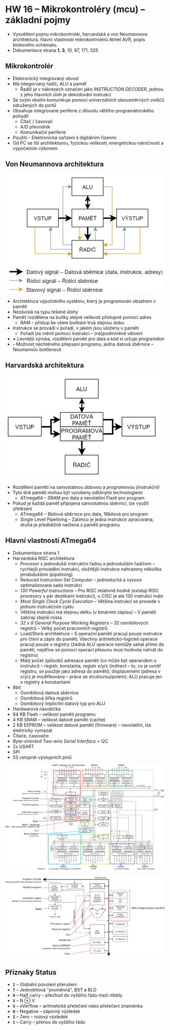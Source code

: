 # HW 16 – Mikrokontroléry (mcu) – základní pojmy

* Vysvětlení pojmu mikrokontrolér, harvardská a von Neumannova architektura, hlavní vlastnosti mikrokontrolérů Atmel AVR, popis blokového schématu.
* Dokumentace strana __1__, __3__, 10, 67, 171, 325

## Mikrokontrolér

* Elektronický integrovaný obvod
* Má integorvaný řadič, ALU a paměť
  * Řadič je v nákresech označen jako _INSTRUCTION DECODER_, jednou z jeho hlavních úloh je dekódování instrukcí
* Se svým okolím komunikuje pomocí univerzálních obousměrných vodičů sdružených do portů
* Obsahuje integrované periferie z důvodu většího programátorského pohodlí
  * Čítač / časovač
  * A/D převodník
  * Komunikační periferie
* Použití – Elektronická zařízení s digitálním řízením
* Od PC se liší architekturou, fyzickou velikostí, energetickou náročností a výpočetním výkonem

## Von Neumannova architektura

![neumann](./img/HW_16_01.PNG)

* Architektura výpočetního systému, který je programován obsahem v paměti
* Nezávislá na typu řešené úlohy
* Paměť rozdělena na buňky stejné velikosti přístupné pomocí adres
  * RAM – přístup ke všem buňkám trvá stejnou dobu
* Instrukce se provádí v pořadí, v jakém jsou uloženy v paměti
  * Pořadí lze měnit pomocí instrukcí – (ne)podmíněné větvení
* __+__ Levnější výroba, rozdělení paměti pro data a kód si určuje programátor
* __-__ Možnost nechtěného přepsaní programu, jedna datová sběrnice – Neumannův bottleneck

## Harvardská architektura

![neumann](./img/HW_16_02.PNG)

* Rozdělení paměti na samostatnou _datovou_ a _programovou (instrukční)_
* Tyto dvě paměti mohou být vyrobeny odlišnými technologiemi
  * ATmega64 – SRAM pro data a nevolatilní Flash pro program
* Pokud je každá paměť připojena samostatnou sběrnicí, lze využít zřetězení
  * ATmega64 – 8bitová sběrnice pro data, 16bitová pro program
  * Single Level Pipelining – Zatímco je jedna instrukce zpracována, druhá je předběžně načtena z paměti programu

## Hlavní vlastnosti ATmega64

* Dokumentace strana 1
* Harvardská RISC architektura
  * Procesor s jednodušší instrukční řadou a jednodušším řadičem – rychlejší provádění instrukcí, složitější instrukce nahrazeny několika jendoduššími (pipelining)
  * Reduced Instruction Set Computer – jednoduchá a vysoce optimalizovaná sada instrukcí
  * _130 Powerful Instructions_ – Pro RISC relativně hodně (existují RISC procesory s pár desítkami instrukcí), u CISC je ale 130 instrukcí málo
  * _Most Single Clock Cycle Execution_ – Většina instrukcí se provede v jednom instrukčním cyklu
  * Většina instrukcí má stejnou délku (v binárním zápisu) – V paměti zabírají stejně místa
  * _32 x 8 General Purpose Working Registers_ – 32 osmibitových registrů – Velký počet pracovních registrů
  * Load/Store architektura – S operační pamětí pracují pouze instrukce pro čtení a zápis do paměti; Všechny aritmeticko-logické operace pracují pouze s registry (žádná ALU operace nemůže sahat přímo do paměti, nejdříve se pomocí operací přesunu musí hodnota nahrát do registru)
  * Malý počet způsobů adresace paměti (co může být operandem u instrukcí) – registr, konstanta, registr x/y/z (indirect – to, co je uvnitř registru, se použije jako adresa do paměti), displacement (adresa v x/y/z je modifikována – práce se strukturou/polem); ALU pracuje jen s registry a konstantami
* 8bit
  * Osmibitová datová sběrnice
  * Osmibitová šířka registrů
  * Osmibitový implicitní datový typ pro ALU
* Hardwarová násobička
* 64 KB Flash – velikost paměti programu
* 4 KB SRAM – velikost datové paměti (cache)
* 2 KB EEPROM – velikost datové paměti (firmware) – nevolatilní, lze elektricky vymazat
* Čítače, časovače
* _Byte-oriented Two-wire Serial Interface_ = I2C
* 2x USART
* SPI
* 53 vstupně-výstupních pinů

![bože](./img/HW_16_03.png)

![božínku](./img/HW_16_04.png)

## Příznaky Status

* __`I`__ – Globální povolení přerušení
* __`T`__ – Jednobitová "proměnná", BST a BLD
* __`H`__ – Half carry – přechod do vyššího řádu mezi nibbly
* __`S`__ – N ⊕ V
* __`V`__ – oVerflow – aritmetické přetečení nebo přetečení znaménka
* __`N`__ – Negative – záporný výsledek
* __`Z`__ – Zero – nulový výsledek
* __`C`__ – Carry – přenos do vyššího řádu
